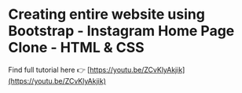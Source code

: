 # Creating entire website using Bootstrap - Instagram Home Page Clone - HTML & CSS

Find full tutorial here 👉 [https://youtu.be/ZCvKlyAkjik](https://youtu.be/ZCvKlyAkjik)